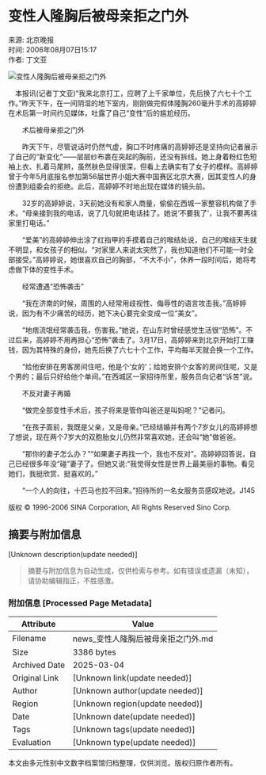 # 变性人隆胸后被母亲拒之门外

来源: 北京晚报  
时间: 2006年08月07日15:17  
作者: 丁文亚  

![变性人隆胸后被母亲拒之门外](http://image2.sina.com.cn/dy/c/2006-08-07/717c62bb23a870a4ea42a173b322e86b.jpg)

　本报讯(记者丁文亚)“我来北京打工，应聘了上千家单位，先后换了六七十个工作。”昨天下午，在一间阴湿的地下室内，刚刚做完假体隆胸260毫升手术的高婷婷在术后第一时间约见媒体，吐露了自己“变性”后的尴尬经历。

　　术后被母亲拒之门外

　　昨天下午，尽管说话时仍然气虚，胸口不时疼痛的高婷婷还是坚持向记者展示了自己的“新变化”——层层纱布裹在突起的胸前，还没有拆线。她上身着粉红色短袖上衣、扎着马尾辫，虽然肤色显得很深，但看上去确实有了女子的模样。高婷婷曾于今年5月底报名参加第56届世界小姐大赛中国赛区北京大赛，因其变性人的身份遭到组委会的拒绝。此后，高婷婷不时地出现在媒体的镜头前。

　　32岁的高婷婷说，3天前她没有和家人商量，偷偷在西城一家整容机构做了手术。“母亲接到我的电话，说了几句就把电话挂了。她说‘不要我了’，让我不要再往家里打电话。”

　　“爱美”的高婷婷伸出涂了红指甲的手摸着自己的喉结处说，自己的喉结天生就不明显，和女孩子的相似。“对家里人来说太突然了，我也知道他们不可能一时全部接受。”高婷婷说，她很喜欢自己的胸部，“不大不小”，休养一段时间后，她将考虑做下体的变性手术。

　　经常遭遇“恐怖袭击”

　　“我在济南的时候，周围的人经常用歧视性、侮辱性的语言攻击我。”高婷婷说，因为有不少痛苦的经历，她下决心要完全变成一位“美女”。

　　“地痞流氓经常袭击我，伤害我。”她说，在山东时曾经感觉生活很“恐怖”。不过后来，高婷婷不用再担心“恐怖”袭击了。3月17日，高婷婷来到北京开始打工赚钱，因为其特殊的身份，她先后换了六七十个工作，平均每半天就会换一个工作。

　　“给他安排在男客房间住吧，他是个‘女的’；给她安排个女客的房间住呢，又是个男的；最后只好给他个单间。”在西城区一家招待所里，服务员向记者“诉苦”说。

　　不反对妻子再婚

　　“做完全部变性手术后，孩子将来是管你叫爸还是叫妈呢？”记者问。

　　“在孩子面前，我既是父亲，又是母亲。”已经结婚并有两个7岁女儿的高婷婷想了想说，现在两个7岁大的双胞胎女儿仍然非常喜欢她，还会叫“她”做爸爸。

　　“那你的妻子怎么办？”“如果妻子再找一个，我也不反对”。高婷婷回答说，自己已经很多年没“碰”妻子了。但她又说:“我觉得女性是世界上最美丽的事物。看见她们，我挺欣赏、挺喜欢的。”

　　“一个人的向往，十匹马也拉不回来。”招待所的一名女服务员感叹地说。J145

版权 © 1996-2006 SINA Corporation, All Rights Reserved  Sino Corp.
<!-- tcd_original_link http://news.sina.com.cn/c/2006-08-07/15179687221s.shtml -->


## 摘要与附加信息

<!-- tcd_abstract -->
[Unknown description(update needed)]
<!-- tcd_abstract_end -->

> 摘要与附加信息为自动生成，仅供检索与参考。如有错误或遗漏（未知），请协助编辑指正，不胜感激。

### 附加信息 [Processed Page Metadata]

| Attribute       | Value                                  |
|-----------------|----------------------------------------|
| Filename        | news_变性人隆胸后被母亲拒之门外.md                             |
| Size            | 3386 bytes                           |
| Archived Date   | 2025-03-04                             |
| Original Link   | [Unknown link(update needed)]                       |
| Author          | [Unknown author(update needed)]                               |
| Region          | [Unknown region(update needed)]                               |
| Date            | [Unknown date(update needed)]                                 |
| Tags            | [Unknown tags(update needed)]                                 |
| Evaluation            | [Unknown type(update needed)]                                 |
<!-- tcd_table_end -->

本文由多元性别中文数字档案馆归档整理，仅供浏览。版权归原作者所有。
